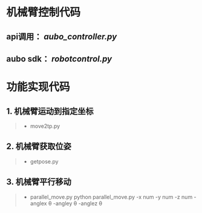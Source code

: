 # 机械臂控制代码
## api调用： *aubo_controller.py*
## aubo sdk： *robotcontrol.py*

# 功能实现代码
## 1. 机械臂运动到指定坐标
> - move2tp.py
## 2. 机械臂获取位姿
> - getpose.py
## 3. 机械臂平行移动
> - parallel_move.py
python parallel_move.py -x num -y num -z num -anglex θ -angley θ -anglez θ